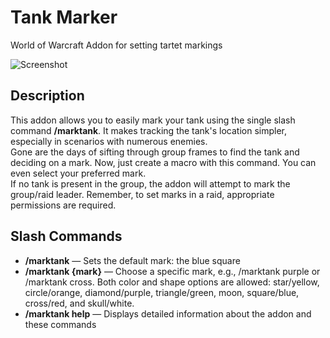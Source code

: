 # Tank Marker
World of Warcraft Addon for setting tartet markings

![Screenshot](https://i.postimg.cc/NGZ3y4Nt/snapedit-1696361725011.png)
## Description
This addon allows you to easily mark your tank using the single slash command **/marktank**. It makes tracking the tank's location simpler, especially in scenarios with numerous enemies.  
Gone are the days of sifting through group frames to find the tank and deciding on a mark. Now, just create a macro with this command. You can even select your preferred mark.  
If no tank is present in the group, the addon will attempt to mark the group/raid leader.
Remember, to set marks in a raid, appropriate permissions are required.

## Slash Commands
- **/marktank** — Sets the default mark: the blue square
- **/marktank {mark}** — Choose a specific mark, e.g., /marktank purple or /marktank cross. Both color and shape options are allowed: star/yellow, circle/orange, diamond/purple, triangle/green, moon, square/blue, cross/red, and skull/white.
- **/marktank help** — Displays detailed information about the addon and these commands
